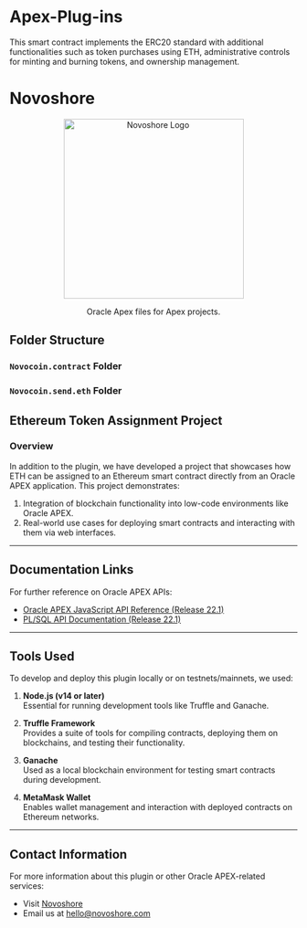 
# Apex-Plug-ins
This smart contract implements the ERC20 standard with additional functionalities such as token purchases using ETH, administrative controls for minting and burning tokens, and ownership management.

# Novoshore
<p align="center">
  <a href="https://www.novoshore.com/" target="blank"><img src="https://www.novoshore.com/wp-content/uploads/2018/08/n-ugly-3-e1534939287262.png" width="315" alt="Novoshore Logo" /></a>
</p>
<p align="center">Oracle Apex files for Apex projects.</p>

## Folder Structure

### `Novocoin.contract` Folder


### `Novocoin.send.eth` Folder


## Ethereum Token Assignment Project

### Overview
In addition to the plugin, we have developed a project that showcases how ETH can be assigned to an Ethereum smart contract directly from an Oracle APEX application. This project demonstrates:
1. Integration of blockchain functionality into low-code environments like Oracle APEX.
2. Real-world use cases for deploying smart contracts and interacting with them via web interfaces.

---

## Documentation Links

For further reference on Oracle APEX APIs:
- [Oracle APEX JavaScript API Reference (Release 22.1)](https://docs.oracle.com/en/database/oracle/apex/22.1/aexjs/toc.html)
- [PL/SQL API Documentation (Release 22.1)](https://docs.oracle.com/en/database/oracle/apex/22.1/aeapi/toc.htm)

---

## Tools Used

To develop and deploy this plugin locally or on testnets/mainnets, we used:

1. **Node.js (v14 or later)**  
   Essential for running development tools like Truffle and Ganache.

2. **Truffle Framework**  
   Provides a suite of tools for compiling contracts, deploying them on blockchains, and testing their functionality.

3. **Ganache**  
   Used as a local blockchain environment for testing smart contracts during development.

4. **MetaMask Wallet**  
   Enables wallet management and interaction with deployed contracts on Ethereum networks.

---

## Contact Information

For more information about this plugin or other Oracle APEX-related services:
- Visit [Novoshore](https://www.novoshore.com)
- Email us at hello@novoshore.com